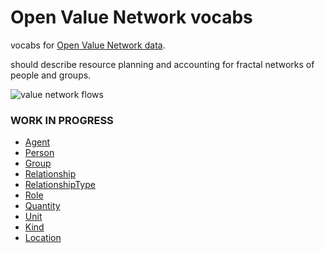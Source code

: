 # Open Value Network vocabs

vocabs for [Open Value Network data](https://github.com/valnet/valuenetwork/wiki).

should describe resource planning and accounting for fractal networks of people and groups.

![value network flows](https://i.imgur.com/74gIY5C.png)

### WORK IN PROGRESS

- [Agent](./vocab/Agent.js)
- [Person](./vocab/Person.js)
- [Group](./vocab/Group.js)
- [Relationship](./vocab/Relationship.js)
- [RelationshipType](./vocab/RelationshipType.js)
- [Role](./vocab/Role.js)
- [Quantity](./vocab/Quantity.js)
- [Unit](./vocab/Unit.js)
- [Kind](./vocab/Kind.js)
- [Location](./vocab/Location.js)

